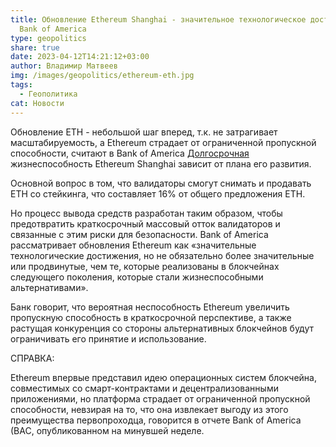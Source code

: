 ```yaml
---
title: Обновление Ethereum Shanghai - значительное технологическое достижение -
  Bank of America
type: geopolitics
share: true
date: 2023-04-12T14:21:12+03:00
author: Владимир Матвеев
img: /images/geopolitics/ethereum-eth.jpg
tags:
  - Геополитика
cat: Новости
---
```

Обновление ETH - небольшой шаг вперед, т.к. не затрагивает масштабируемость, а Ethereum страдает от ограниченной пропускной способности, считают в Bank of America
[Долгосрочная](https://www.coindesk.com/business/2023/04/12/ethereums-shanghai-upgrade-only-a-small-step-forward-bank-of-america/) жизнеспособность Ethereum Shanghai зависит от плана его развития. 

Основной вопрос в том, что валидаторы смогут снимать и продавать ETH со стейкинга, что составляет 16% от общего предложения ETH.

Но процесс вывода средств разработан таким образом, чтобы предотвратить краткосрочный массовый отток валидаторов и связанные с этим риски для безопасности.
Bank of America рассматривает обновления Ethereum как «значительные технологические достижения, но не обязательно более значительные или продвинутые, чем те, которые реализованы в блокчейнах следующего поколения, которые стали жизнеспособными альтернативами».

Банк говорит, что вероятная неспособность Ethereum увеличить пропускную способность в краткосрочной перспективе, а также растущая конкуренция со стороны альтернативных блокчейнов будут ограничивать его принятие и использование.

СПРАВКА:

Ethereum впервые представил идею операционных систем блокчейна, совместимых со смарт-контрактами и децентрализованными приложениями, но платформа страдает от ограниченной пропускной способности, невзирая на то, что она извлекает выгоду из этого преимущества первопроходца, говорится в отчете Bank of America (BAC, опубликованном на минувшей неделе.